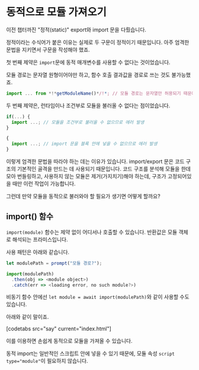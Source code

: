 
# 동적으로 모듈 가져오기

이전 챕터까진 "정적(static)" export와 import 문을 다뤘습니다. 

정적이라는 수식어가 붙은 이유는 실제로 두 구문이 정적이기 때문입니다. 아주 엄격한 문법을 지키면서 구문을 작성해야 했죠.

첫 번째 제약은 `import`문에 동적 매개변수를 사용할 수 없다는 것이었습니다.

모듈 경로는 문자열 원형이어야만 하고, 함수 호출 결과값을 경로로 쓰는 것도 불가능했죠.

```js
import ... from *!*getModuleName()*/!*; // 모듈 경로는 문자열만 허용되기 때문에 에러가 발생합니다. 
```

두 번째 제약은, 런타임이나 조건부로 모듈을 불러올 수 없다는 점이었습니다.

```js
if(...) {
  import ...; // 모듈을 조건부로 불러올 수 없으므로 에러 발생
}

{
  import ...; // import 문을 블록 안에 넣을 수 없으므로 에러 발생
}
```

이렇게 엄격한 문법을 따라야 하는 데는 이유가 있습니다. import/export 문은 코드 구조의 기본적인 골격을 만드는 데 사용되기 때문입니다. 코드 구조를 분석해 모듈을 한데 모아 번들링하고, 사용하지 않는 모듈은 제거(가지치기)해야 하는데, 구조가 고정되어있을 때만 이런 작업이 가능합니다.

그런데 만약 모듈을 동적으로 불러와야 할 필요가 생기면 어떻게 할까요?

## import() 함수

`import(module)` 함수는 제약 없이 어디서나 호출할 수 있습니다. 반환값은 모듈 객체로 해석되는 프라미스입니다.

사용 패턴은 아래와 같습니다.

```js run
let modulePath = prompt("모듈 경로?");

import(modulePath)
  .then(obj => <module object>)
  .catch(err => <loading error, no such module?>)
```

비동기 함수 안에선 `let module = await import(modulePath)`와 같이 사용할 수도 있습니다.

아래와 같이 말이죠.

[codetabs src="say" current="index.html"]

이를 이용하면 손쉽게 동적으로 모듈을 가져올 수 있습니다.

동적 import는 일반적인 스크립트 안에 넣을 수 있기 때문에, 모듈 속성 `script type="module"`이 필요하지 않습니다.